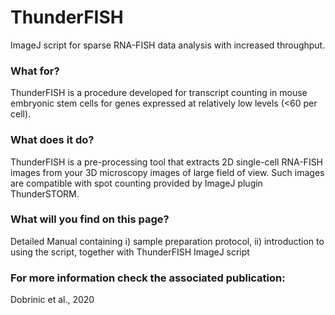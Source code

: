 # ThunderFISH
ImageJ script for sparse RNA-FISH data analysis with increased throughput. 

### What for?
ThunderFISH is a procedure developed for transcript counting in mouse embryonic stem cells for genes expressed at relatively low levels (<60 per cell).

### What does it do?
ThunderFISH is a pre-processing tool that extracts 2D single-cell RNA-FISH images from your 3D microscopy images of large field of view. Such images are compatible with spot counting provided by ImageJ plugin ThunderSTORM.

### What will you find on this page?
Detailed Manual containing i) sample preparation protocol, ii) introduction to using the script, together with ThunderFISH ImageJ script

### For more information check the associated publication:
Dobrinic et al., 2020
